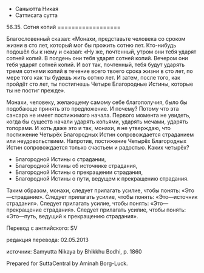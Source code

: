 









* Саньютта Никая
* Саттисата сутта


56\.35\. Сотня копий
\=\=\=\=\=\=\=\=\=\=\=\=\=\=\=\=\=\=



Благословенный сказал: «Монахи, представьте человека со сроком жизни в сто лет, который мог бы прожить сотню лет\. Кто\-нибудь подошёл бы к нему и сказал: «Ну же, почтенный, утром они тебя ударят сотней копий\. В полдень они тебя ударят сотней копий\. Вечером они тебя ударят сотней копий\. И вот так, почтенный, тебя будут ударять тремя сотнями копий в течение всего твоего срока жизни в сто лет, по мере того как ты будешь жить сотню лет\. И затем, после того, как пройдёт сто лет, ты постигнешь Четыре Благородные Истины, которые ты не постиг прежде»\.


Монахи, человеку, желающему самому себе благополучия, было бы подобающе принять это предложение\. И почему? Потому что эта сансара не имеет постижимого начала\. Первого момента не увидеть, когда бы существ начали ударять копьями, ударять мечами, ударять топорами\. И хоть даже это и так, монахи, я не утверждаю, что постижение Четырёх Благородных Истин сопровождается страданием или неудовольствием\. Напротив, постижение Четырёх Благородных Истин сопровождается только счастьем и радостью\. Каких четырёх?


* Благородной Истины о страдании,
* Благородной Истины об источнике страдания,
* Благородной Истины о прекращении страдания,
* Благородной Истины о пути, ведущем к прекращению страдания\.


Таким образом, монахи, следует прилагать усилие, чтобы понять: «Это—страдание»\. Следует прилагать усилие, чтобы понять: «Это—источник страдания»\. Следует прилагать усилие, чтобы понять: «Это—прекращение страдания»\. Следует прилагать усилие, чтобы понять: «Это—путь, ведущий к прекращению страдания»\.



Перевод с английского: SV


редакция перевода: 02\.05\.2013


источник: Samyutta Nikaya by Bhikkhu Bodhi, p\. 1860


Prepared for SuttaCentral by Aminah Borg\-Luck\.






